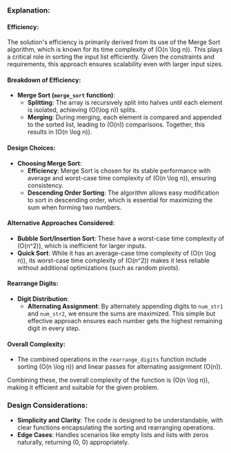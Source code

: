 ### Explanation:

#### Efficiency:
The solution's efficiency is primarily derived from its use of the Merge Sort algorithm, which is known for its time complexity of \(O(n \log n)\). This plays a critical role in sorting the input list efficiently. Given the constraints and requirements, this approach ensures scalability even with larger input sizes.

#### Breakdown of Efficiency:
- **Merge Sort (`merge_sort` function)**:
  - **Splitting**: The array is recursively split into halves until each element is isolated, achieving \(O(\log n)\) splits.
  - **Merging**: During merging, each element is compared and appended to the sorted list, leading to \(O(n)\) comparisons. Together, this results in \(O(n \log n)\).
  
#### Design Choices:
- **Choosing Merge Sort**:
  - **Efficiency**: Merge Sort is chosen for its stable performance with average and worst-case time complexity of \(O(n \log n)\), ensuring consistency.
  - **Descending Order Sorting**: The algorithm allows easy modification to sort in descending order, which is essential for maximizing the sum when forming two numbers.
  
#### Alternative Approaches Considered:
- **Bubble Sort/Insertion Sort**: These have a worst-case time complexity of \(O(n^2)\), which is inefficient for larger inputs.
- **Quick Sort**: While it has an average-case time complexity of \(O(n \log n)\), its worst-case time complexity of \(O(n^2)\) makes it less reliable without additional optimizations (such as random pivots).

#### Rearrange Digits:
- **Digit Distribution**:
  - **Alternating Assignment**: By alternately appending digits to `num_str1` and `num_str2`, we ensure the sums are maximized. This simple but effective approach ensures each number gets the highest remaining digit in every step.
  
#### Overall Complexity:
- The combined operations in the `rearrange_digits` function include sorting \(O(n \log n)\) and linear passes for alternating assignment \(O(n)\).

Combining these, the overall complexity of the function is \(O(n \log n)\), making it efficient and suitable for the given problem.

### Design Considerations:
- **Simplicity and Clarity**: The code is designed to be understandable, with clear functions encapsulating the sorting and rearranging operations.
- **Edge Cases**: Handles scenarios like empty lists and lists with zeros naturally, returning (0, 0) appropriately.
